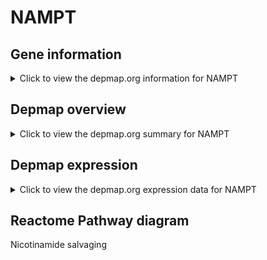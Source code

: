 <h1>NAMPT</h1>

<h2>Gene information</h2>
<details>
  <summary>Click to view the depmap.org information for NAMPT</summary>
  <iframe src="https://depmap.org/portal/gene/NAMPT?tab=about" style="border:none;width:100%;height:800px"></iframe>
</details>

<h2>Depmap overview</h2>
<details>
  <summary>Click to view the depmap.org summary for NAMPT</summary>
  <iframe src="https://depmap.org/portal/gene/NAMPT?tab=overview" style="border:none;width:100%;height:800px"></iframe>
</details>

<h2>Depmap expression</h2>
<details>
  <summary>Click to view the depmap.org expression data for NAMPT</summary>
  <iframe src="https://depmap.org/portal/gene/NAMPT?tab=characterization" style="border:none;width:100%;height:800px"></iframe>
</details>



<h2>Reactome Pathway diagram</h2>
Nicotinamide salvaging
<div id="diagramHolder"></div>

<script>
    //Creating the Reactome Diagram widget
    //Take into account a proxy needs to be set up in your server side pointing to www.reactome.org
    function onReactomeDiagramReady(){  //This function is automatically called when the widget code is ready to be used
        var diagram = Reactome.Diagram.create({
            "placeHolder" : "diagramHolder",
            "width" : 900,
            "height" : 500
        });

        //Initialising it to the "Hemostasis" pathway
        diagram.loadDiagram("R-HSA-197264");

        //Adding different listeners

        diagram.onDiagramLoaded(function (loaded) {
            console.info("Loaded ", loaded);
            diagram.flagItems("BAD");
	    diagram.flagItems("Q92934");
            if (loaded == "R-HSA-197264") diagram.selectItem("R-HSA-197264");
        });

     }
</script>



